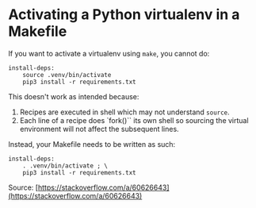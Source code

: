 # Activating a Python virtualenv in a Makefile

If you want to activate a virtualenv using `make`, you cannot do:

```make
install-deps:
    source .venv/bin/activate
    pip3 install -r requirements.txt
```

This doesn't work as intended because:

1. Recipes are executed in shell which may not understand `source`.
2. Each line of a recipe does `fork()`` its own shell so sourcing the virtual environment will not affect the subsequent lines.

Instead, your Makefile needs to be written as such:

```make
install-deps:
    . .venv/bin/activate ; \
    pip3 install -r requirements.txt
```

Source: [https://stackoverflow.com/a/60626643](https://stackoverflow.com/a/60626643)
